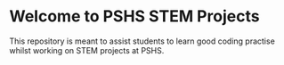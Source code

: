 # Welcome to PSHS STEM Projects

This repository is meant to assist students to learn good coding practise whilst working on STEM projects at PSHS.
